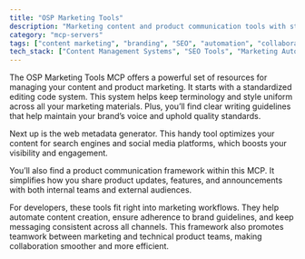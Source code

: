 ```yaml
---
title: "OSP Marketing Tools"
description: "Marketing content and product communication tools with standardized editing, metadata generation, and writing frameworks for consistent messaging."
category: "mcp-servers"
tags: ["content marketing", "branding", "SEO", "automation", "collaboration"]
tech_stack: ["Content Management Systems", "SEO Tools", "Marketing Automation", "Product Communication Framework", "Metadata Generation"]
---
```


The OSP Marketing Tools MCP offers a powerful set of resources for managing your content and product marketing. It starts with a standardized editing code system. This system helps keep terminology and style uniform across all your marketing materials. Plus, you’ll find clear writing guidelines that help maintain your brand’s voice and uphold quality standards.

Next up is the web metadata generator. This handy tool optimizes your content for search engines and social media platforms, which boosts your visibility and engagement.

You’ll also find a product communication framework within this MCP. It simplifies how you share product updates, features, and announcements with both internal teams and external audiences.

For developers, these tools fit right into marketing workflows. They help automate content creation, ensure adherence to brand guidelines, and keep messaging consistent across all channels. This framework also promotes teamwork between marketing and technical product teams, making collaboration smoother and more efficient.
